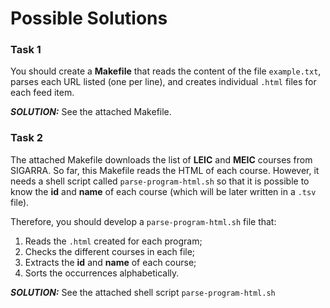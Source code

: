 # Possible Solutions

### Task 1

You should create a **Makefile** that reads the content of the file `example.txt`, parses each URL listed (one per line), and creates individual `.html` files for each feed item.

___SOLUTION:___ See the attached Makefile.


### Task 2

The attached Makefile downloads the list of **LEIC** and **MEIC** courses from SIGARRA. So far, this Makefile reads the HTML of each course. However, it needs a shell script called `parse-program-html.sh` so that it is possible to know the **id** and **name** of each course (which will be later written in a `.tsv` file). 

Therefore, you should develop a `parse-program-html.sh` file that:

1. Reads the `.html` created for each program;
2. Checks the different courses in each file;
3. Extracts the **id** and **name** of each course;
4. Sorts the occurrences alphabetically.

___SOLUTION:___ See the attached shell script `parse-program-html.sh`